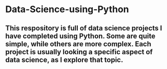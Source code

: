 # Data-Science-using-Python
## This respository is full of data science projects I have completed using Python. Some are quite simple, while others are more complex. Each project is usually looking a specific aspect of data science, as I explore that topic. 
